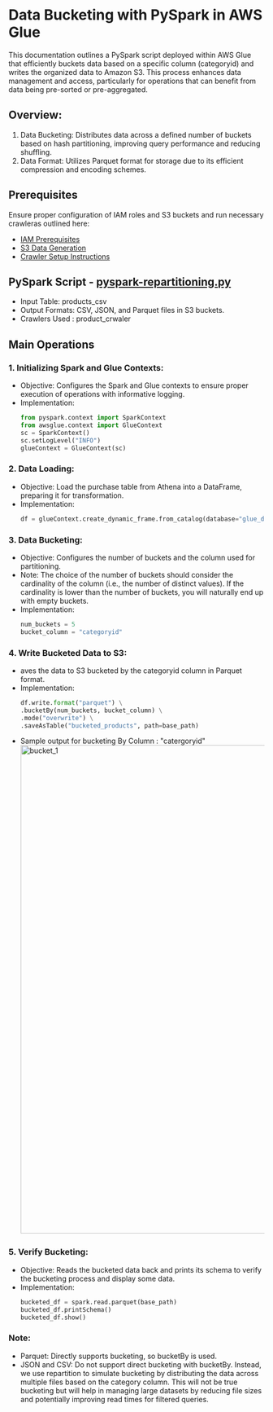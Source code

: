 # Data Bucketing with PySpark in AWS Glue

This documentation outlines a PySpark script deployed within AWS Glue that efficiently buckets data based on a specific column (categoryid) and writes the organized data to Amazon S3. This process enhances data management and access, particularly for operations that can benefit from data being pre-sorted or pre-aggregated.

## Overview:
1. Data Bucketing: Distributes data across a defined number of buckets based on hash partitioning, improving query performance and reducing shuffling.
2. Data Format: Utilizes Parquet format for storage due to its efficient compression and encoding schemes.
   
## Prerequisites
Ensure proper configuration of IAM roles and S3 buckets and run necessary crawleras outlined here:
* [IAM Prerequisites](IAM-prerequisites.md)
* [S3 Data Generation](s3-data-generation.md)
* [Crawler Setup Instructions](set-up-instructions.md)
  
##  PySpark Script - [pyspark-repartitioning.py](../glue-code/ti-pyspark-repartitioning.py)
* Input Table: products_csv
* Output Formats: CSV, JSON, and Parquet files in S3 buckets.
* Crawlers Used : product_crwaler

## Main Operations
### 1. Initializing Spark and Glue Contexts:
  * Objective: Configures the Spark and Glue contexts to ensure proper execution of operations with informative logging.
  * Implementation:
    ```python
    from pyspark.context import SparkContext
    from awsglue.context import GlueContext
    sc = SparkContext()
    sc.setLogLevel("INFO")
    glueContext = GlueContext(sc)
    ```
### 2. Data Loading:
  * Objective: Load the purchase table from Athena into a DataFrame, preparing it for transformation.
  * Implementation:
    ```python
    df = glueContext.create_dynamic_frame.from_catalog(database="glue_db", table_name="products_csv").toDF()
    ```
### 3. Data Bucketing:
  * Objective: Configures the number of buckets and the column used for partitioning.
  * Note: The choice of the number of buckets should consider the cardinality of the column (i.e., the number of distinct values). If the cardinality is lower than the number of buckets, you will naturally end up with empty buckets.
  * Implementation:
    ```python
    num_buckets = 5
    bucket_column = "categoryid"

    ```

### 4. Write Bucketed Data to S3:
  * aves the data to S3 bucketed by the categoryid column in Parquet format.
  * Implementation:
    ```python
    df.write.format("parquet") \
    .bucketBy(num_buckets, bucket_column) \
    .mode("overwrite") \
    .saveAsTable("bucketed_products", path=base_path)
    ```
  * Sample output for bucketing By Column : "catergoryid"
    <img width="959" alt="bucket_1" src="https://github.com/sarutlaa/tinitiate-aws-glue/assets/141533429/f26247fb-624b-4352-a38a-546740adda6c">
    
### 5. Verify Bucketing:
  * Objective: Reads the bucketed data back and prints its schema to verify the bucketing process and display some data.
  * Implementation:
    ```python
    bucketed_df = spark.read.parquet(base_path)
    bucketed_df.printSchema()
    bucketed_df.show()
    ```

### Note: 
* Parquet: Directly supports bucketing, so bucketBy is used.
* JSON and CSV: Do not support direct bucketing with bucketBy. Instead, we use repartition to simulate bucketing by distributing the data across multiple files based on the category column. This will not be true bucketing but will help in managing large datasets by reducing file sizes and potentially improving read times for filtered queries.
